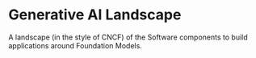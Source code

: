 # Generative AI Landscape

A landscape (in the style of CNCF) of the Software components to build applications around Foundation Models.
